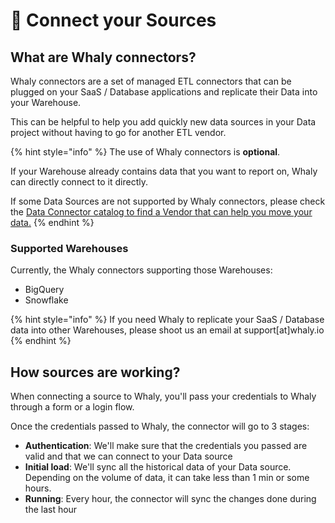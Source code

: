 # 🔌 Connect your Sources

## **What are Whaly connectors?**

Whaly connectors are a set of managed ETL connectors that can be plugged on your SaaS / Database applications and replicate their Data into your Warehouse.

This can be helpful to help you add quickly new data sources in your Data project without having to go for another ETL vendor.

{% hint style="info" %}
The use of Whaly connectors is **optional**.&#x20;

If your Warehouse already contains data that you want to report on, Whaly can directly connect to it directly.

If some Data Sources are not supported by Whaly connectors, please check the [Data Connector catalog to find a Vendor that can help you move your data.](https://connectorcatalog.com/)
{% endhint %}

### **Supported Warehouses**

Currently, the Whaly connectors supporting those Warehouses:

* BigQuery
* Snowflake

{% hint style="info" %}
If you need Whaly to replicate your SaaS / Database data into other Warehouses, please shoot us an email at support\[at]whaly.io
{% endhint %}

## How sources are working?

When connecting a source to Whaly, you'll pass your credentials to Whaly through a form or a login flow.

Once the credentials passed to Whaly, the connector will go to 3 stages:

* **Authentication**: We'll make sure that the credentials you passed are valid and that we can connect to your Data source
* **Initial load**: We'll sync all the historical data of your Data source. Depending on the volume of data, it can take less than 1 min or some hours.
* **Running**: Every hour, the connector will sync the changes done during the last hour
